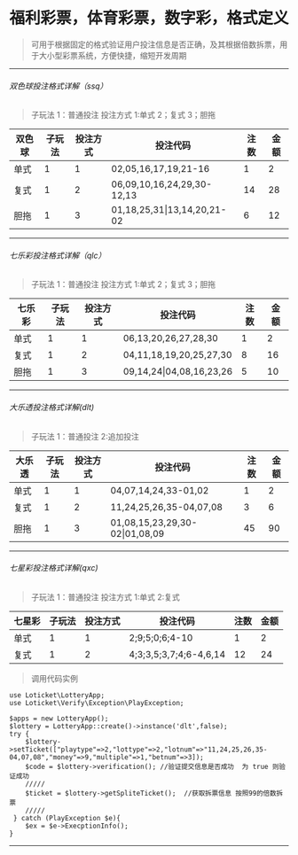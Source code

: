 # 福利彩票，体育彩票，数字彩，格式定义

> 可用于根据固定的格式验证用户投注信息是否正确，及其根据倍数拆票，用于大小型彩票系统，方便快捷，缩短开发周期

---
###### 双色球投注格式详解（ssq）
> 子玩法 1：普通投注 
> 投注方式 1:单式  2；复式  3；胆拖

双色球 | 子玩法 | 投注方式 | 投注代码 | 注数 | 金额
---|---|---|---|---|---
单式 | 1 | 1 | 02,05,16,17,19,21-16     |  1 | 2
复式 | 1 | 2 | 06,09,10,16,24,29,30-12,13  | 14 | 28
胆拖 | 1 | 3 | 01,18,25,31\|13,14,20,21-02 | 6 | 12

---
###### 七乐彩投注格式详解（qlc）
> 子玩法 1：普通投注 
> 投注方式 1:单式  2；复式  3；胆拖

七乐彩 | 子玩法 | 投注方式 | 投注代码 | 注数 | 金额
---|---|---|---|---|---
单式 | 1 | 1 | 06,13,20,26,27,28,30    |  1 | 2
复式 | 1 | 2 | 04,11,18,19,20,25,27,30  | 8 | 16
胆拖 | 1 | 3 | 09,14,24\|04,08,16,23,26 | 5 | 10
---
###### 大乐透投注格式详解(dlt)
>子玩法 1：普通投注   2:追加投注

大乐透 | 子玩法 | 投注方式 | 投注代码 | 注数 | 金额
---|---|---|---|---|---
单式 | 1 | 1 | 04,07,14,24,33-01,02     |  1 | 2
复式 | 1 | 2 | 11,24,25,26,35-04,07,08  |  3 | 6
胆拖 | 1 | 3 | 01,08,15,23,29,30-02\|01,08,09 |45| 90


---
###### 七星彩投注格式详解(qxc)
>子玩法 1：普通投注
>投注方式  1:单式   2:复式

七星彩 | 子玩法 | 投注方式 | 投注代码 | 注数 | 金额
---|---|---|---|---|---
单式 | 1 | 1 | 2;9;5;0;6;4-10     |  1 | 2
复式 | 1 | 2 | 4;3;3,5;3,7;4;6-4,6,14  |  12 | 24


> 调用代码实例

```
use Loticket\LotteryApp;
use Loticket\Verify\Exception\PlayException;

$apps = new LotteryApp();
$lottery = LotteryApp::create()->instance('dlt',false);
try {
    $lottery->setTicket(["playtype"=>2,"lottype"=>2,"lotnum"=>"11,24,25,26,35-04,07,08","money"=>9,"multiple"=>1,"betnum"=>3]);
    $code = $lottery->verification(); //验证提交信息是否成功  为 true 则验证成功
    /////
    $ticket = $lottery->getSpliteTicket();  //获取拆票信息 按照99的倍数拆票
    /////
 } catch (PlayException $e){
    $ex = $e->ExecptionInfo();
} 
```
------
